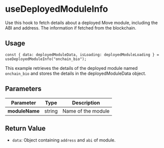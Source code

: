 # useDeployedModuleInfo

Use this hook to fetch details about a deployed Move module, including the ABI and address. The information if fetched from the blockchain. 

## Usage
``` tsx
const { data: deployedModuleData, isLoading: deployedModuleLoading } = useDeployedModuleInfo("onchain_bio");

```

This example retrieves the details of the deployed module named `onchain_bio` and stores the details in the deployedModuleData object.

## Parameters

| Parameter  | Type   | Description        |
| ---------- | ------ | ------------------ |
| **moduleName** | string | Name of the module |

## Return Value
* `data`: Object containing `address` and `abi` of module.
